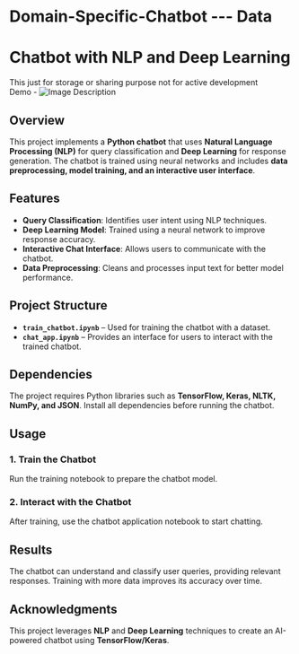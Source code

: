 # Domain-Specific-Chatbot  --- Data
# Chatbot with NLP and Deep Learning  
This just for storage or sharing purpose not for active development  
Demo -  ![Image Description](https://drive.google.com/uc?id=1dSeGRWUOemPaNyyuSDZN_MMeKFZrCHUi)
## Overview  
This project implements a **Python chatbot** that uses **Natural Language Processing (NLP)** for query classification and **Deep Learning** for response generation. The chatbot is trained using neural networks and includes **data preprocessing, model training, and an interactive user interface**.  

## Features  
- **Query Classification**: Identifies user intent using NLP techniques.  
- **Deep Learning Model**: Trained using a neural network to improve response accuracy.  
- **Interactive Chat Interface**: Allows users to communicate with the chatbot.  
- **Data Preprocessing**: Cleans and processes input text for better model performance.  

## Project Structure  
- **`train_chatbot.ipynb`** – Used for training the chatbot with a dataset.  
- **`chat_app.ipynb`** – Provides an interface for users to interact with the trained chatbot.  

## Dependencies  
The project requires Python libraries such as **TensorFlow, Keras, NLTK, NumPy, and JSON**. Install all dependencies before running the chatbot.  

## Usage  

### 1. Train the Chatbot  
Run the training notebook to prepare the chatbot model.  

### 2. Interact with the Chatbot  
After training, use the chatbot application notebook to start chatting.  

## Results  
The chatbot can understand and classify user queries, providing relevant responses. Training with more data improves its accuracy over time.  

## Acknowledgments  
This project leverages **NLP** and **Deep Learning** techniques to create an AI-powered chatbot using **TensorFlow/Keras**.  
